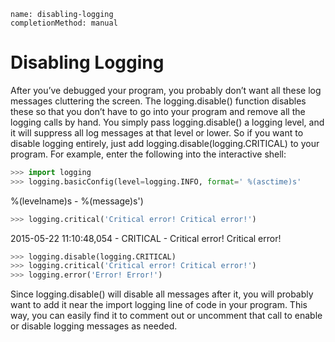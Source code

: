```ngMeta
name: disabling-logging
completionMethod: manual
```
# Disabling Logging
After you’ve debugged your program, you probably don’t want all these log messages cluttering the screen. The logging.disable() function disables these so that you don’t have to go into your program and remove all the logging calls by hand. You simply pass logging.disable() a logging level, and it will suppress all log messages at that level or lower. So if you want to disable logging entirely, just add logging.disable(logging.CRITICAL) to your program. For example, enter the following into the interactive shell:

```python
>>> import logging
>>> logging.basicConfig(level=logging.INFO, format=' %(asctime)s'
```
%(levelname)s - %(message)s')
```python
>>> logging.critical('Critical error! Critical error!')
```
2015-05-22 11:10:48,054 - CRITICAL - Critical error! Critical error!
```python
>>> logging.disable(logging.CRITICAL)
>>> logging.critical('Critical error! Critical error!')
>>> logging.error('Error! Error!')
```
Since logging.disable() will disable all messages after it, you will probably want to add it near the import logging line of code in your program. This way, you can easily find it to comment out or uncomment that call to enable or disable logging messages as needed.